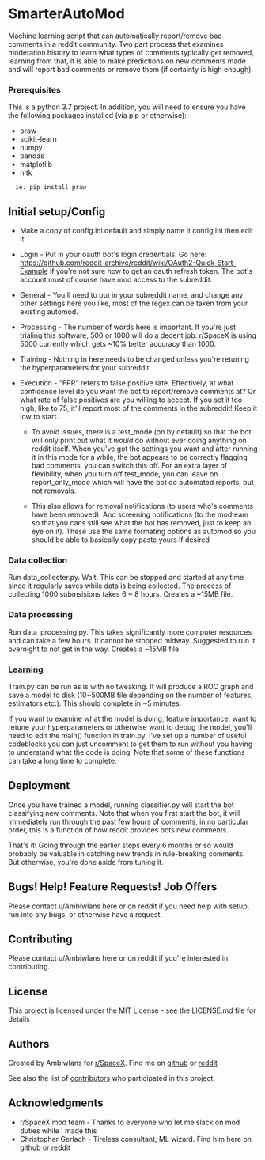# SmarterAutoMod

Machine learning script that can automatically report/remove bad comments in a reddit community. Two part process that examines moderation history to learn what types of comments typically get removed, learning from that, it is able to make predictions on new comments made and will report bad comments or remove them (if certainty is high enough).

### Prerequisites

This is a python 3.7 project. In addition, you will need to ensure you have the following packages installed (via pip or otherwise):

- praw
- scikit-learn
- numpy
- pandas
- matplotlib
- nltk

```
  ie. pip install praw
```


## Initial setup/Config

* Make a copy of config.ini.default and simply name it config.ini then edit it

* Login - Put in your oauth bot's login credentials. Go here: https://github.com/reddit-archive/reddit/wiki/OAuth2-Quick-Start-Example if you're not sure how to get an oauth refresh token. The bot's account must of course have mod access to the subreddit.

* General - You'll need to put in your subreddit name, and change any other settings here you like, most of the regex can be taken from your existing automod.

* Processing - The number of words here is important. If you're just trialing this software, 500 or 1000 will do a decent job. r/SpaceX is using 5000 currently which gets ~10% better accuracy than 1000.

* Training - Nothing in here needs to be changed unless you're retuning the hyperparameters for your subreddit

* Execution - "FPR" refers to false positive rate. Effectively, at what confidence level do you want the bot to report/remove comments at? Or what rate of false positives are you willing to accept. If you set it too high, like to 75, it'll report most of the comments in the subreddit! Keep it low to start.

  * To avoid issues, there is a test_mode (on by default) so that the bot will only print out what it *would* do without ever doing anything on reddit itself. When you've got the settings you want and after running it in this mode for a while, the bot appears to be correctly flagging bad comments, you can switch this off. For an extra layer of flexibility, when you turn off test_mode, you can leave on report_only_mode which will have the bot do automated reports, but not removals.

  * This also allows for removal notifications (to users who's comments have been removed). And screening notifications (to the modteam so that you cans still see what the bot has removed, just to keep an eye on it). These use the same formating options as automod so you should be able to basically copy paste yours if desired

### Data collection

Run data_collecter.py. Wait. This can be stopped and started at any time since it regularly saves while data is being collected. The process of collecting 1000 submsisions takes 6 ~ 8 hours. Creates a ~15MB file.

### Data processing

Run data_processing.py. This takes significantly more computer resources and can take a few hours. It cannot be stopped midway. Suggested to run it overnight to not get in the way. Creates a ~15MB file.

### Learning

Train.py can be run as is with no tweaking. It will produce a ROC graph and save a model to disk (10~500MB file depending on the number of features, estimators etc.). This should complete in ~5 minutes.

If you want to examine what the model is doing, feature importance, want to retune your hyperparameters or otherwise want to debug the model, you'll need to edit the main() function in train.py. I've set up a number of useful codeblocks you can just uncomment to get them to run without you having to understand what the code is doing. Note that some of these functions can take a long time to complete.

## Deployment

Once you have trained a model, running classifier.py will start the bot classifying new comments. Note that when you first start the bot, it will immediately run through the past few hours of comments, in no particular order, this is a function of how reddit provides bots new comments.

That's it! Going through the earlier steps every 6 months or so would probably be valuable in catching new trends in rule-breaking comments. But otherwise, you're done aside from tuning it.

## Bugs! Help! Feature Requests! Job Offers

Please contact u/Ambiwlans here or on reddit if you need help with setup, run into any bugs, or otherwise have a request. 

## Contributing

Please contact u/Ambiwlans here or on reddit if you're interested in contributing. 

## License

This project is licensed under the MIT License - see the LICENSE.md file for details

## Authors

Created by Ambiwlans for [r/SpaceX](https://www.reddit.com/r/SpaceX). Find me on [github](https://github.com/Ambiwlans) or [reddit](https://www.reddit.com/u/Ambiwlans)

See also the list of [contributors](https://github.com/Ambiwlans/SmarterAutoMod/contributors) who participated in this project.

## Acknowledgments

* r/SpaceX mod team - Thanks to everyone who let me slack on mod duties while I made this
* Christopher Gerlach - Tireless consultant, ML wizard. Find him here on [github](https://github.com/CAM-Gerlach) or [reddit](https://www.reddit.com/u/CAM-Gerlach)
